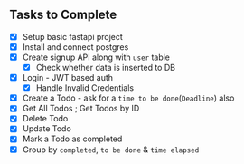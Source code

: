 ## Tasks to Complete

- [x] Setup basic fastapi project
- [x] Install and connect postgres
- [x] Create signup API along with `user` table
  - [x] Check whether data is inserted to DB
- [x] Login - JWT based auth
  - [x] Handle Invalid Credentials
- [x] Create a Todo - ask for a `time to be done`(`Deadline`) also
- [x] Get All Todos ; Get Todos by ID
- [x] Delete Todo
- [x] Update Todo
- [x] Mark a Todo as completed
- [x] Group by `completed`, `to be done` & `time elapsed`
